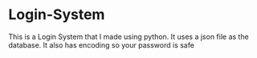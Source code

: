 # Login-System
This is a Login System that I made using python. It uses a json file as the database. It also has encoding so your password is safe
